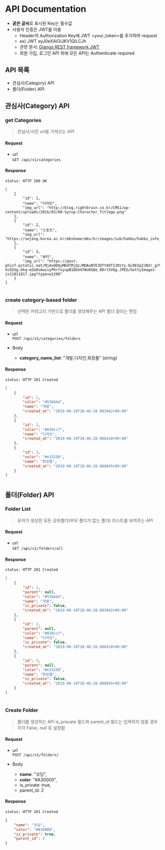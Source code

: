 API Documentation
=================
* **굵은 글씨**로 표시된 Key는 필수값
* 사용자 인증은 JWT를 이용
    - Header의 Authorization Key에 JWT <your_token>를 추가하여 request
    - ex) JWT eyJ0eXAiOiJKV1QiLCJh
    - 관련 문서: [Django REST framework JWT](http://getblimp.github.io/django-rest-framework-jwt/)
    - 회원 가입, 로그인 API 외에 모든 API는 Authenticate required

## API 목록
* 관심사(Category) API
* 폴더(Folder) API

## 관심사(Category) API
### get Categories
> 관심사/사진 url을 가져오는 API
#### Request
- url <br>
`GET /api/v1/categories`

#### Response
`status: HTTP 200 OK`
```
[
    {
        "id": 1,
        "name": "디자인",
        "img_url": "http://blog.rightbrain.co.kr/CMS1/wp-content/uploads/2016/03/00-Syrup-Character_Titlegw.png"
    },
    {
        "id": 2,
        "name": "스포츠",
        "img_url": "https://sejong.korea.ac.kr/mbshome/mbs/kr/images/sub/hakbu/hakbu_info_2017_030100.jpg"
    },
    {
        "id": 3,
        "name": "뷰티",
        "img_url": "https://post-phinf.pstatic.net/MjAxODAyMDdfMjQz/MDAxNTE3OTY4OTI1MzYy.bLREVpZJN3r_g7VR3021Z_E55IqPT9Sm7cRBk-XcOIUg.6kq-mZe8sAwivyPKrfxyupB1DEm47WuKGQe_8DrlXVQg.JPEG/GettyImages-jv11011817.jpg?type=w1200"
    }
]
```
#
### create category-based folder
> 선택한 카테고리 기반으로 폴더를 생성해주는 API
> 폴더 컬러는 랜덤
#### Request  
- url <br>
`POST /api/v1/categories/folders`

- Body <br>
    - **category_name_list**: "개발,디자인,화장품" (string)
    
#### Response
`status: HTTP 201 Created`
```json
[
    {
        "id": 1,
        "color": "#53bbb4",
        "name": "개발",
        "created_at": "2019-08-19T18:46:28.083042+09:00"
    },
    {
        "id": 2,
        "color": "#838cc7",
        "name": "디자인",
        "created_at": "2019-08-19T18:46:28.086418+09:00"
    },
    {
        "id": 3,
        "color": "#e15258",
        "name": "화장품",
        "created_at": "2019-08-19T18:46:28.088045+09:00"
    }
]
```
#
## 폴더(Folder) API
### Folder List
> 유저가 생성한 모든 상위폴더(부모 폴더가 없는 폴더) 리스트를 보여주는 API

#### Request  
- url <br>
`GET /api/v1/folders/all`
    
#### Response
`status: HTTP 201 Created`
```json
[
    {
        "id": 1,
        "parent": null,
        "color": "#53bbb4",
        "name": "개발",
        "is_private": false,
        "created_at": "2019-08-19T18:46:28.083042+09:00"
    },
    {
        "id": 2,
        "parent": null,
        "color": "#838cc7",
        "name": "디자인",
        "is_private": false,
        "created_at": "2019-08-19T18:46:28.086418+09:00"
    },
    {
        "id": 3,
        "parent": null,
        "color": "#e15258",
        "name": "화장품",
        "is_private": false,
        "created_at": "2019-08-19T18:46:28.088045+09:00"
    }
]
```
#
### Create Folder
> 폴더를 생성하는 API
> is_pravate 필드와 parent_id 필드는 입력하지 않을 경우 각각 False, null 로 설정됨

#### Request  
* url <br>
`POST /api/v1/folders/`

* Body <br>
    - **name**: "코딩",
    - **color**: "#A30000",
    - is_private: true,
    - parent_id: 2
    
#### Response
`status: HTTP 201 Created`
```json
{
    "name": "코딩",
    "color": "#A30000",
    "is_private": true,
    "parent_id": 2
}
```